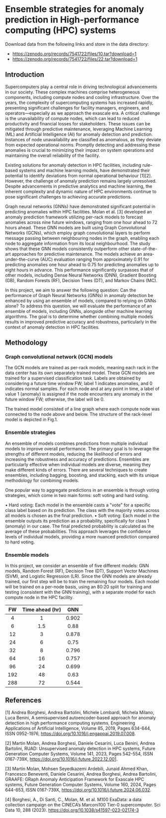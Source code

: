 # Ensemble strategies for anomaly prediction in High-performance computing (HPC) systems

Download data from the following links and store in the data directory:
- https://zenodo.org/records/7541722/files/10.tar?download=1
- https://zenodo.org/records/7541722/files/22.tar?download=1

## Introduction

Supercomputers play a central role in driving technological advancements in our society. These complex machines comprise heterogeneous components, including compute nodes and cooling infrastructure. Over the years, the complexity of supercomputing systems has increased rapidly, presenting significant challenges for facility managers, engineers, and operators—especially as we approach the exascale era. A critical challenge is the unavailability of compute nodes, which can lead to reduced productivity and financial losses for stakeholders. These issues can be mitigated through predictive maintenance, leveraging Machine Learning (ML) and Artificial Intelligence (AI) for anomaly detection and prediction.
Instances of node unavailability are classified as anomalous, as they deviate from expected operational norms. Promptly detecting and addressing these anomalies is crucial to minimizing their impact on system operations and maintaining the overall reliability of the facility.

Existing solutions for anomaly detection in HPC facilities, including rule-based systems and machine learning models, have demonstrated their potential to identify deviations from normal operational behaviour [1][2]. However, the challenge of anomaly prediction remains largely unresolved. Despite advancements in predictive analytics and machine learning, the inherent complexity and dynamic nature of HPC environments continue to pose significant challenges to achieving accurate predictions.

Graph neural networks (GNNs) have demonstrated significant potential in predicting anomalies within HPC facilities. Molan et al. [3] developed an anomaly prediction framework utilizing per-rack models to forecast anomalies across nine future windows, ranging from one hour ahead to 72 hours ahead. These GNN models are built using Graph Convolutional Networks (GCNs), which employ graph convolutional layers to perform message passing between neighbouring nodes in the graph, enabling each node to aggregate information from its local neighbourhood. The study shows that these GNN models consistently outperform other state-of-the-art approaches for predictive maintenance. The models achieve an area-under-the-curve (AUC) evaluation ranging from approximately 0.91 for predicting anomalies one hour ahead to 0.75 for predicting anomalies up to eight hours in advance. This performance significantly surpasses that of other models, including Dense Neural Networks (DNN), Gradient Boosting (GB), Random Forests (RF), Decision Trees (DT), and Markov Chains (MC). 

In this project, we aim to answer the following question: Can the performance of Graph Neural Networks (GNNs) in anomaly detection be enhanced by using an ensemble of models, compared to relying on GNNs alone? To address this question, we will evaluate the performance of an ensemble of models, including GNNs, alongside other machine learning algorithms. The goal is to determine whether combining multiple models results in improved predictive accuracy and robustness, particularly in the context of anomaly detection in HPC facilities.

## Methodology

### Graph convolutional network (GCN) models
The GCN models are trained as per-rack models, meaning each rack in the data center has its own separately trained model. These GCN models are trained for a supervised classification task. Labels are obtained by considering a future time window FW; label 1 indicates anomalies, and 0 indicates normal samples. For each node and at any point in time, a label of value 1 (anomaly) is assigned if the node encounters any anomaly in the future window FW; otherwise, the label will be 0.

The trained model consisted of a line graph where each compute node was connected to the node above and below. The structure of the rack-level model is depicted in Fig.1.

### Ensemble strategies
An ensemble of models combines predictions from multiple individual models to improve overall performance. The primary goal is to leverage the strengths of different models, reducing the likelihood of errors and increasing the robustness and accuracy of predictions. Ensembles are particularly effective when individual models are diverse, meaning they make different kinds of errors. There are several techniques to create ensembles, including bagging, boosting, and stacking, each with its unique methodology for combining models.

One popular way to aggregate predictions in an ensemble is through voting strategies, which come in two main forms: soft voting and hard voting.

•	Hard voting: Each model in the ensemble casts a "vote" for a specific class label based on its prediction. The class with the majority votes across all models is chosen as the final prediction. 
•	Soft voting: Each model in the ensemble outputs its prediction as a probability, specifically for class 1 (anomaly) in our case. The final predicted probability is calculated as the average of these probabilities. This approach leverages the confidence levels of individual models, providing a more nuanced prediction compared to hard voting.

### Ensemble models
In this project, we consider an ensemble of five different models: GNN models, Random Forest (RF), Decision Tree (DT), Support Vector Machines (SVM), and Logistic Regression (LR). Since the GNN models are already trained, our first step will be to train the remaining four models. Each model will be trained on a per-node basis, using an 80:20 split for training and testing (consistent with the GNN training), with a separate model for each compute node in the HPC facility.

| FW  | Time ahead (hr) | GNN   |
|:---:|:---------------:|:-----:|
| 4   | 1               | 0.902 |
| 6   | 1.5             | 0.88  |
| 12  | 3               | 0.878 |
| 24  | 6               | 0.75  |
| 32  | 8               | 0.796 |
| 64  | 16              | 0.757 |
| 96  | 24              | 0.699 |
| 192 | 48              | 0.63  |
| 288 | 72              | 0.544 |
## References
[1]  Andrea Borghesi, Andrea Bartolini, Michele Lombardi, Michela Milano, Luca Benini, A semisupervised autoencoder-based approach for anomaly detection in high performance computing systems, Engineering Applications of Artificial Intelligence, Volume 85, 2019, Pages 634-644, ISSN 0952-1976, https://doi.org/10.1016/j.engappai.2019.07.008.

[2] Martin Molan, Andrea Borghesi, Daniele Cesarini, Luca Benini, Andrea Bartolini, RUAD: Unsupervised anomaly detection in HPC systems, Future Generation Computer Systems, Volume 141, 2023, Pages 542-554, ISSN 0167-739X, https://doi.org/10.1016/j.future.2022.12.001.

[3] Martin Molan, Mohsen Seyedkazemi Ardebili, Junaid Ahmed Khan, Francesco Beneventi, Daniele Cesarini, Andrea Borghesi, Andrea Bartolini, GRAAFE: GRaph Anomaly Anticipation Framework for Exascale HPC systems, Future Generation Computer Systems, Volume 160, 2024, Pages 644-653, ISSN 0167-739X, https://doi.org/10.1016/j.future.2024.06.032.

[4] Borghesi, A., Di Santi, C., Molan, M. et al. M100 ExaData: a data collection campaign on the CINECA’s Marconi100 Tier-0 supercomputer. Sci Data 10, 288 (2023). https://doi.org/10.1038/s41597-023-02174-3
